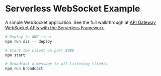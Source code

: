 # Serverless WebSocket Example

A simple WebSocket application. See the full walkthrough at [API Gateway WebSocket APIs with
the Serverless
Framework](https://blog.neverendingqs.com/2019/07/01/serverless-websocket-example.html).

```sh
# Deploy to AWS first
npm run sls -- deploy

# Start the client on port 8080
npm start

# Broadcast a message to all listening clients
npm run broadcast
```

